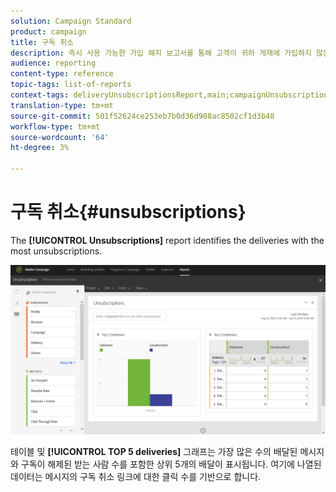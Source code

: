```yaml
---
solution: Campaign Standard
product: campaign
title: 구독 취소
description: 즉시 사용 가능한 가입 해지 보고서를 통해 고객이 귀하 게재에 가입하지 않은 횟수를 확인할 수 있습니다.
audience: reporting
content-type: reference
topic-tags: list-of-reports
context-tags: deliveryUnsubscriptionsReport,main;campaignUnsubscriptionsReport,main;programUnsubscriptionsReport,main
translation-type: tm+mt
source-git-commit: 501f52624ce253eb7b0d36d908ac8502cf1d3b48
workflow-type: tm+mt
source-wordcount: '64'
ht-degree: 3%

---
```



# 구독 취소{#unsubscriptions}

The **[!UICONTROL Unsubscriptions]** report identifies the deliveries with the most unsubscriptions.

![](assets/delivery_reports_unsub.png)

테이블 및 **[!UICONTROL TOP 5 deliveries]** 그래프는 가장 많은 수의 배달된 메시지와 구독이 해제된 받는 사람 수를 포함한 상위 5개의 배달이 표시됩니다. 여기에 나열된 데이터는 메시지의 구독 취소 링크에 대한 클릭 수를 기반으로 합니다.
